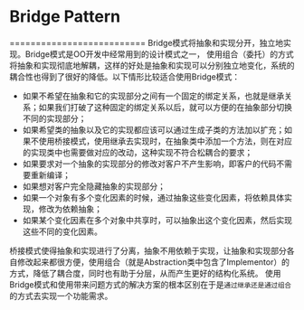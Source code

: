 # Bridge Pattern
==========================
Bridge模式将抽象和实现分开，独立地实现。Bridge模式是OO开发中经常用到的设计模式之一，
使用组合（委托）的方式将抽象和实现彻底地解耦，这样的好处是抽象和实现可以分别独立地变化，系统的耦合性也得到了很好的降低。以下情形比较适合使用Bridge模式：
- 如果不希望在抽象和它的实现部分之间有一个固定的绑定关系，也就是继承关系；如果我们打破了这种固定的绑定关系以后，就可以方便的在抽象部分切换不同的实现部分；
- 如果希望类的抽象以及它的实现都应该可以通过生成子类的方法加以扩充；如果不使用桥接模式，使用继承去实现时，在抽象类中添加一个方法，则在对应的实现类中也需要做对应的改动，这种实现不符合松耦合的要求；
- 如果要求对一个抽象的实现部分的修改对客户不产生影响，即客户的代码不需要重新编译；
- 如果想对客户完全隐藏抽象的实现部分；
- 如果一个对象有多个变化因素的时候，通过抽象这些变化因素，将依赖具体实现，修改为依赖抽象；
- 如果某个变化因素在多个对象中共享时，可以抽象出这个变化因素，然后实现这些不同的变化因素。

桥接模式使得抽象和实现进行了分离，抽象不用依赖于实现，让抽象和实现部分各自修改起来都很方便，使用组合（就是Abstraction类中包含了Implementor）的方式，降低了耦合度，同时也有助于分层，从而产生更好的结构化系统。
使用Bridge模式和使用带来问题方式的解决方案的根本区别在于是`通过继承还是通过组合`的方式去实现一个功能需求。

